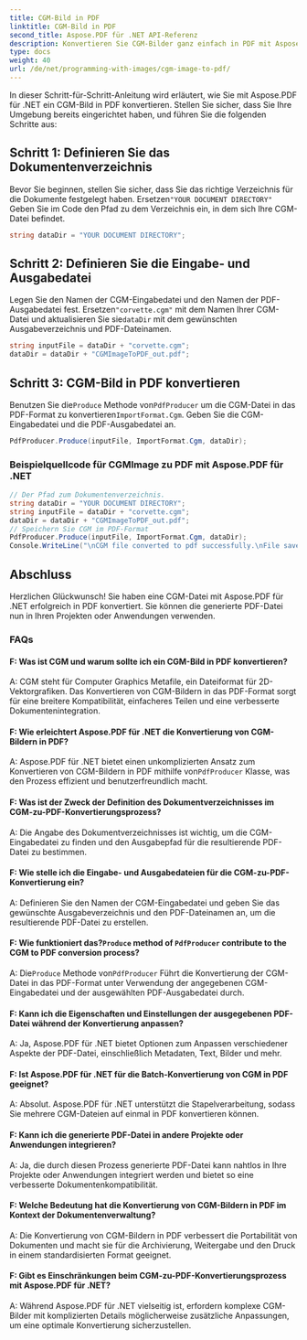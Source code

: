 ```yaml
---
title: CGM-Bild in PDF
linktitle: CGM-Bild in PDF
second_title: Aspose.PDF für .NET API-Referenz
description: Konvertieren Sie CGM-Bilder ganz einfach in PDF mit Aspose.PDF für .NET.
type: docs
weight: 40
url: /de/net/programming-with-images/cgm-image-to-pdf/
---
```

In dieser Schritt-für-Schritt-Anleitung wird erläutert, wie Sie mit Aspose.PDF für .NET ein CGM-Bild in PDF konvertieren. Stellen Sie sicher, dass Sie Ihre Umgebung bereits eingerichtet haben, und führen Sie die folgenden Schritte aus:

## Schritt 1: Definieren Sie das Dokumentenverzeichnis

 Bevor Sie beginnen, stellen Sie sicher, dass Sie das richtige Verzeichnis für die Dokumente festgelegt haben. Ersetzen`"YOUR DOCUMENT DIRECTORY"` Geben Sie im Code den Pfad zu dem Verzeichnis ein, in dem sich Ihre CGM-Datei befindet.

```csharp
string dataDir = "YOUR DOCUMENT DIRECTORY";
```

## Schritt 2: Definieren Sie die Eingabe- und Ausgabedatei

 Legen Sie den Namen der CGM-Eingabedatei und den Namen der PDF-Ausgabedatei fest. Ersetzen`"corvette.cgm"` mit dem Namen Ihrer CGM-Datei und aktualisieren Sie sie`dataDir` mit dem gewünschten Ausgabeverzeichnis und PDF-Dateinamen.

```csharp
string inputFile = dataDir + "corvette.cgm";
dataDir = dataDir + "CGMImageToPDF_out.pdf";
```

## Schritt 3: CGM-Bild in PDF konvertieren

 Benutzen Sie die`Produce` Methode von`PdfProducer` um die CGM-Datei in das PDF-Format zu konvertieren`ImportFormat.Cgm`. Geben Sie die CGM-Eingabedatei und die PDF-Ausgabedatei an.

```csharp
PdfProducer.Produce(inputFile, ImportFormat.Cgm, dataDir);
```

### Beispielquellcode für CGMImage zu PDF mit Aspose.PDF für .NET 
```csharp
// Der Pfad zum Dokumentenverzeichnis.
string dataDir = "YOUR DOCUMENT DIRECTORY";
string inputFile = dataDir + "corvette.cgm";
dataDir = dataDir + "CGMImageToPDF_out.pdf";
// Speichern Sie CGM im PDF-Format
PdfProducer.Produce(inputFile, ImportFormat.Cgm, dataDir);
Console.WriteLine("\nCGM file converted to pdf successfully.\nFile saved at " + dataDir); 
```

## Abschluss

Herzlichen Glückwunsch! Sie haben eine CGM-Datei mit Aspose.PDF für .NET erfolgreich in PDF konvertiert. Sie können die generierte PDF-Datei nun in Ihren Projekten oder Anwendungen verwenden.

### FAQs

#### F: Was ist CGM und warum sollte ich ein CGM-Bild in PDF konvertieren?

A: CGM steht für Computer Graphics Metafile, ein Dateiformat für 2D-Vektorgrafiken. Das Konvertieren von CGM-Bildern in das PDF-Format sorgt für eine breitere Kompatibilität, einfacheres Teilen und eine verbesserte Dokumentenintegration.

#### F: Wie erleichtert Aspose.PDF für .NET die Konvertierung von CGM-Bildern in PDF?

 A: Aspose.PDF für .NET bietet einen unkomplizierten Ansatz zum Konvertieren von CGM-Bildern in PDF mithilfe von`PdfProducer` Klasse, was den Prozess effizient und benutzerfreundlich macht.

#### F: Was ist der Zweck der Definition des Dokumentverzeichnisses im CGM-zu-PDF-Konvertierungsprozess?

A: Die Angabe des Dokumentverzeichnisses ist wichtig, um die CGM-Eingabedatei zu finden und den Ausgabepfad für die resultierende PDF-Datei zu bestimmen.

#### F: Wie stelle ich die Eingabe- und Ausgabedateien für die CGM-zu-PDF-Konvertierung ein?

A: Definieren Sie den Namen der CGM-Eingabedatei und geben Sie das gewünschte Ausgabeverzeichnis und den PDF-Dateinamen an, um die resultierende PDF-Datei zu erstellen.

####  F: Wie funktioniert das?`Produce` method of `PdfProducer` contribute to the CGM to PDF conversion process?

 A: Die`Produce` Methode von`PdfProducer` Führt die Konvertierung der CGM-Datei in das PDF-Format unter Verwendung der angegebenen CGM-Eingabedatei und der ausgewählten PDF-Ausgabedatei durch.

#### F: Kann ich die Eigenschaften und Einstellungen der ausgegebenen PDF-Datei während der Konvertierung anpassen?

A: Ja, Aspose.PDF für .NET bietet Optionen zum Anpassen verschiedener Aspekte der PDF-Datei, einschließlich Metadaten, Text, Bilder und mehr.

#### F: Ist Aspose.PDF für .NET für die Batch-Konvertierung von CGM in PDF geeignet?

A: Absolut. Aspose.PDF für .NET unterstützt die Stapelverarbeitung, sodass Sie mehrere CGM-Dateien auf einmal in PDF konvertieren können.

#### F: Kann ich die generierte PDF-Datei in andere Projekte oder Anwendungen integrieren?

A: Ja, die durch diesen Prozess generierte PDF-Datei kann nahtlos in Ihre Projekte oder Anwendungen integriert werden und bietet so eine verbesserte Dokumentenkompatibilität.

#### F: Welche Bedeutung hat die Konvertierung von CGM-Bildern in PDF im Kontext der Dokumentenverwaltung?

A: Die Konvertierung von CGM-Bildern in PDF verbessert die Portabilität von Dokumenten und macht sie für die Archivierung, Weitergabe und den Druck in einem standardisierten Format geeignet.

#### F: Gibt es Einschränkungen beim CGM-zu-PDF-Konvertierungsprozess mit Aspose.PDF für .NET?

A: Während Aspose.PDF für .NET vielseitig ist, erfordern komplexe CGM-Bilder mit komplizierten Details möglicherweise zusätzliche Anpassungen, um eine optimale Konvertierung sicherzustellen.